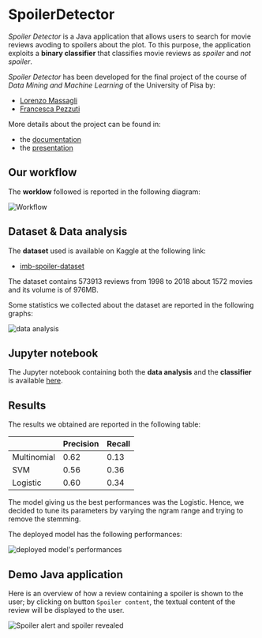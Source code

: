 # SpoilerDetector
_Spoiler Detector_ is a Java application that allows users to search for movie reviews avoding to spoilers about the plot. To this purpose, the application exploits a **binary classifier** that classifies movie reviews as *spoiler* and *not spoiler*.

_Spoiler Detector_ has been developed for the final project of the course of _Data Mining and Machine Learning_ of the University of Pisa by:
- [Lorenzo Massagli](https://github.com/ImBadnick/imbadnick.github.io)
- [Francesca Pezzuti](https://github.com/fpezzuti)

More details about the project can be found in:
- the [documentation](./SpoilerDetectorDocumentation.pdf)
- the [presentation](./SpoilerDetectorPresentation.pdf)


## Our workflow
The **worklow** followed is reported in the following diagram:

![Workflow](https://github.com/fpezzuti/SpoilerDetector/assets/75533556/f475a9bc-bac2-45b7-bacb-036210bf1f05)

## Dataset \& Data analysis
The **dataset** used is available on Kaggle at the following link:
- [imb-spoiler-dataset](https://www.kaggle.com/rmisra/imdb-spoiler-dataset)

The dataset contains 573913 reviews from 1998 to 2018 about 1572 movies and its volume is of 976MB.


Some statistics we collected about the dataset are reported in the following graphs:

![data analysis](https://github.com/fpezzuti/SpoilerDetector/assets/75533556/8583fe41-ca5e-4e5d-a7a9-e8536c08dcb3)


## Jupyter notebook
The Jupyter notebook containing both the **data analysis** and the **classifier** is available [here](./SpoilerDetector.ipynb).

## Results

The results we obtained are reported in the following table:

| | Precision | Recall |
| --- | --- | --- |
| Multinomial | 0.62 | 0.13 |
| SVM | 0.56 | 0.36 |
| Logistic | 0.60 | 0.34 |

The model giving us the best performances was the Logistic. Hence, we decided to tune its parameters by varying the ngram range and trying to remove the stemming.

The deployed model has the following performances:

![deployed model's performances](https://github.com/fpezzuti/SpoilerDetector/assets/75533556/599c5d4e-1009-4293-a45f-34b78ccdc2c6)


## Demo Java application

Here is an overview of how a review containing a spoiler is shown to the user; by clicking on button `Spoiler content`, the textual content of the review will be displayed to the user.

![Spoiler alert and spoiler revealed](https://github.com/fpezzuti/SpoilerDetector/assets/75533556/17e1438b-49bb-4d44-844c-0a6dbb226bbe)
